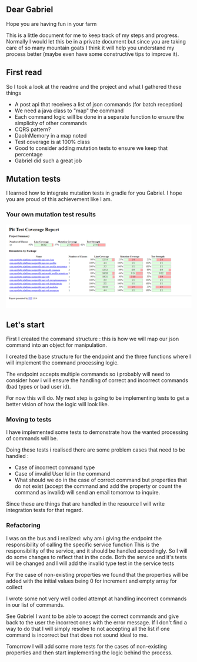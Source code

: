 ## Dear Gabriel
Hope you are having fun in your farm

This is a little document for me to keep track of my steps and progress.
Normally I would let this be in a private document but since you are taking care of so many mountain goats I think it will help
you understand my process better (maybe even have some constructive tips to improve it).

## First read

So I took a look at the readme and the project and what I gathered these things

* A post api that receives a list of json commands (for batch reception) 
* We need a java class to "map" the command 
* Each command logic will be done in a separate function to ensure the simplicity of other commands
* CQRS pattern? 
* DaoInMemory in a map noted
* Test coverage is at 100% class 
* Good to consider adding mutation tests to ensure we keep that percentage 
* Gabriel did such a great job

## Mutation tests
I learned how to integrate mutation tests in gradle for you Gabriel. I hope you are proud of this 
achievement like I am.

### Your own mutation test results
![your mutation test results](src/main/resources/first_mutation_test_results.png)

## Let's start

First I created the command structure : this is how we will map our json command into an object for manipulation.

I created the base structure for the endpoint and the three functions where I will implement the command 
processing logic. 

The endpoint accepts multiple commands so i probably will need to consider how i will ensure the handling of correct and incorrect
commands (bad types or bad user id).

For now this will do. My next step is going to be implementing tests to get a better vision of how the logic will look like. 

### Moving to tests

I have implemented some tests to demonstrate how the wanted processing of commands will be.

Doing these tests i realised there are some problem cases that need to be handled :
* Case of incorrect command type
* Case of invalid User Id in the command 
* What should we do in the case of correct command but properties that do not exist (accept the command and add the property or count the command as invalid) will send an email tomorrow to inquire.

Since these are things that are handled in the resource I will write integration tests for that regard.

### Refactoring
I was on the bus and i realized: why am i giving the endpoint the responsibility of calling the specific service function 
This is the responsibility of the service, and it should be handled accordingly.
So I will do some changes to reflect that in the code. Both the service and it's tests will be changed and I will add the invalid type test in the service tests

For the case of non-existing properties we found that the properties will be added with the initial values being 0 for increment and empty array for collect

I wrote some not very well coded attempt at handling incorrect commands in our list of commands. 

See Gabriel I want to be able to accept the correct commands and give back to the user the incorrect ones with the error message.
If I don't find a way to do that I will simply resolve to not accepting all the list if one command is incorrect but that does not sound ideal to me.

Tomorrow I will add some more tests for the cases of non-existing properties and then start implementing the logic behind the process.
    